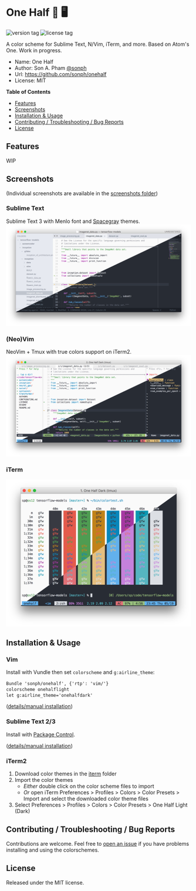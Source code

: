 # One Half 🎨 🖥

![version tag](https://img.shields.io/github/tag/sonph/onehalf.svg?style=flat-square)
![license tag](https://img.shields.io/github/license/sonph/onehalf.svg?style=flat-square)

A color scheme for Sublime Text, N/Vim, iTerm, and more. Based on Atom's One. Work in progress.

- Name: One Half
- Author: Son A. Pham [@sonph](http://github.com/sonph)
- Url: https://github.com/sonph/onehalf
- License: MIT

**Table of Contents**

- [Features](#features)
- [Screenshots](#screenshots)
- [Installation & Usage](#installation-&-usage)
- [Contributing / Troubleshooting / Bug Reports](#contributing--troubleshooting--bug-reports)
- [License](#license)


## Features
WIP

## Screenshots
(Individual screenshots are available in the [screenshots folder](./screenshots))

### Sublime Text
Sublime Text 3 with Menlo font and [Spacegray](https://github.com/kkga/spacegray) themes.
![screenshot: sublimetext](./screenshots/sublimetext.png)

### (Neo)Vim
NeoVim + Tmux with true colors support on iTerm2.
![screenshot: vim](./screenshots/vim.png)

### iTerm
![screenshot: terminal](./screenshots/iterm.png)


## Installation & Usage
### Vim
Install with Vundle then set `colorscheme` and `g:airline_theme`:

    Bundle 'sonph/onehalf', {'rtp': 'vim/'}
    colorscheme onehalflight
    let g:airline_theme='onehalfdark'

([details/manual installation](./vim/README.md))


### Sublime Text 2/3
Install with [Package Control](https://packagecontrol.io).

([details/manual installation](./sublimetext/README.md))


### iTerm2
1. Download color themes in the [iterm](./iterm) folder
2. Import the color themes
	- _Either_ double click on the color scheme files to import
	- _Or_ open iTerm Preferences > Profiles > Colors > Color Presets > Import
	and select the downloaded color theme files
3. Select Preferences > Profiles > Colors > Color Presets > One Half Light (Dark)


## Contributing / Troubleshooting / Bug Reports
Contributions are welcome. Feel free to [open an issue](https://github.com/sonph/onehalf/issues/new)
if you have problems installing and using the colorschemes.


## License
Released under the MIT license.